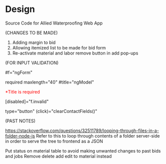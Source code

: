 # Design
Source Code for Allied Waterproofing Web App

(CHANGES TO BE MADE)

1. Adding margin to bid
2. Allowing itemized list to be made for bid form
3. Re-activate material and labor remove button in add pop-ups 

<!-- 1. Make equipment, bid equipment, and job equipment tables

Equipment ID  | Equipment Name | Price Per Day | Price Per 1 Week | Price Per 2 Weeks | Price Per 3 Weeks
------------- | -------------- | ------------- | ---------------- | ----------------- | -----------------
3             | Lift           | 500           | 1250             | 2000              | 2500 -->





(FOR INPUT VALIDATION)

#f="ngForm"

required maxlength="40" #title="ngModel"

<div *ngIf="title.invalid" style="color:#ff0000">
              <div *ngIf="title.errors.required">
                *Title is required
              </div>
            </div>

[disabled]="f.invalid"

type="button" (click)="clearContactFields()"




(PAST NOTES)

https://stackoverflow.com/questions/32511789/looping-through-files-in-a-folder-node-js
Refer to this to loop through contents of a folder server-side in order to serve the tree to frontend as a JSON

Put status on material table to avoid making unwanted changes to past bids and jobs
Remove delete add edit to material instead